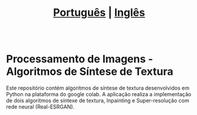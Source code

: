# <div align="center"><a href="/README.md">Português</a> | <a href="/README_EN.md">Inglês</a></div>
<br><br>
# Processamento de Imagens - Algoritmos de Síntese de Textura
Este repositório contém algoritmos de síntese de textura desenvolvidos em Python na plataforma do google colab. A aplicação realiza a implementação de dois algoritmos de síntexe de textura, Inpainting e Super-resolução com rede neural (Real-ESRGAN).
